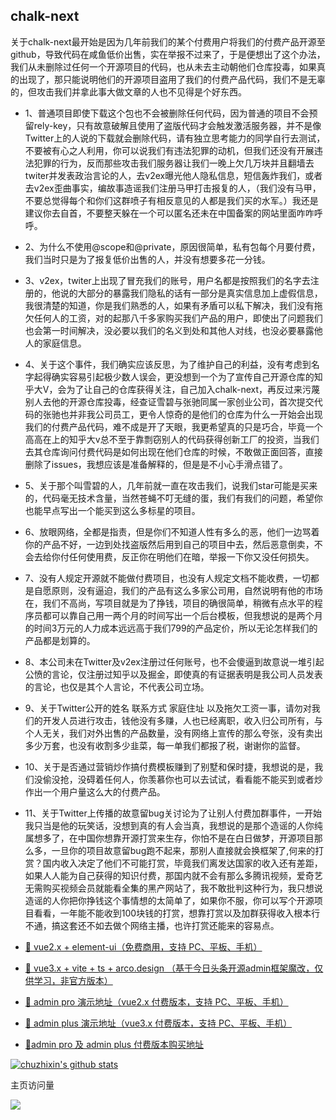  ## chalk-next
 
 关于chalk-next最开始是因为几年前我们的某个付费用户将我们的付费产品开源至github，导致代码在咸鱼低价出售，实在举报不过来了，于是便想出了这个办法，我们从未删除过任何一个开源项目的代码，也从未去主动朝他们仓库投毒，如果真的出现了，那只能说明他们的开源项目盗用了我们的付费产品代码，我们不是无辜的，但攻击我们并拿此事大做文章的人也不见得是个好东西。

 - 1、普通项目即使下载这个包也不会被删除任何代码，因为普通的项目不会预留rely-key，只有故意破解且使用了盗版代码才会触发激活服务器，并不是像Twitter上的人说的下载就会删除代码，请有独立思考能力的同学自行去测试，不要被有心之人利用，你可以说我们有违法犯罪的动机，但我们还没有开展违法犯罪的行为，反而那些攻击我们服务器让我们一晚上欠几万块并且翻墙去twiter并发表政治言论的人，去v2ex曝光他人隐私信息，短信轰炸我们，或者去v2ex歪曲事实，编故事造谣我们注册马甲打击报复的人，（我们没有马甲，不要总觉得每个和你们这群喷子有相反意见的人都是我们买的水军。）我还是建议你去自首，不要整天躲在一个可以匿名还未在中国备案的网站里面咋咋呼呼。
 
 - 2、为什么不使用@scope和@private，原因很简单，私有包每个月要付费，我们当时只是为了报复低价出售的人，并没有想要多花一分钱。
 
 - 3、v2ex，twiter上出现了冒充我们的账号，用户名都是按照我们的名字去注册的，他说的大部分的暴露我们隐私的话有一部分是真实信息加上虚假信息，我很清楚的知道，你是我们熟悉的人，如果有矛盾可以私下解决，我们没有拖欠任何人的工资，对的起那八千多家购买我们产品的用户，即使出了问题我们也会第一时间解决，没必要以我们的名义到处和其他人对线，也没必要暴露他人的家庭信息。
 
 - 4、关于这个事件，我们确实应该反思，为了维护自己的利益，没有考虑到名字起得确实容易引起极少数人误会，更没想到一个为了宣传自己开源仓库的知乎大V，会为了让自己的仓库获得关注，自己加入chalk-next，再反过来污蔑别人去他的开源仓库投毒，经查证雪碧与张驰同属一家创业公司，首次提交代码的张驰也并非我公司员工，更令人惊奇的是他们的仓库为什么一开始会出现我们的付费产品代码，难不成是开了天眼，我更希望真的只是巧合，毕竟一个高高在上的知乎大v总不至于靠剽窃别人的代码获得创新工厂的投资，当我们去其仓库询问付费代码是如何出现在他们仓库的时候，不敢做正面回答，直接删除了issues，我想应该是准备解释的，但是是不小心手滑点错了。
 
 - 5、关于那个叫雪碧的人，几年前就一直在攻击我们，说我们star可能是买来的，代码毫无技术含量，当然苍蝇不叮无缝的蛋，我们有我们的问题，希望你也能早点写出一个能买到这么多标星的项目。
 
 - 6、放眼网络，全都是指责，但是你们不知道人性有多么的恶，他们一边骂着你的产品不好，一边到处找盗版然后用到自己的项目中去，然后恶意倒卖，不会去给你付任何使用费，反正你在明他们在暗，举报一下你又没任何损失。
 
 - 7、没有人规定开源就不能做付费项目，也没有人规定文档不能收费，一切都是自愿原则，没有逼迫，我们的产品有这么多家公司用，自然说明有他的市场在，我们不高尚，写项目就是为了挣钱，项目的确很简单，稍微有点水平的程序员都可以靠自己用一两个月的时间写出一个后台模板，但我想说的是两个月的时间3万元的人力成本远远高于我们799的产品定价，所以无论怎样我们的产品都是划算的。
 
 - 8、本公司未在Twitter及v2ex注册过任何账号，也不会傻逼到故意说一堆引起公愤的言论，仅注册过知乎以及掘金，即使真的有证据表明是我公司人员发表的言论，也仅是其个人言论，不代表公司立场。
 
 - 9、关于Twitter公开的姓名 联系方式 家庭住址 以及拖欠工资一事，请勿对我们的开发人员进行攻击，钱他没有多赚，人也已经离职，收入归公司所有，与个人无关，我们对外出售的产品数量，没有网络上宣传的那么夸张，没有卖出多少万套，也没有收割多少韭菜，每一单我们都报了税，谢谢你的监督。
 
 - 10、关于是否通过营销炒作搞付费模板赚到了别墅和保时捷，我想说的是，我们没偷没抢，没碍着任何人，你羡慕你也可以去试试，看看能不能买到或者炒作出一个用户量这么大的付费产品。

 - 11、关于Twitter上传播的故意留bug关讨论为了让别人付费加群事件，一开始我只当是他的玩笑话，没想到真的有人会当真，我想说的是那个造谣的人你纯属想多了，在中国你想靠开源打赏来生存，你怕不是在白日做梦，开源项目那么多，一旦你的项目故意留bug跑不起来，那别人直接就会换框架了,何来的打赏？国内收入决定了他们不可能打赏，毕竟我们离发达国家的收入还有差距，如果人人能为自己获得的知识付费，那国内就不会有那么多腾讯视频，爱奇艺无需购买视频会员就能看全集的黑产网站了，我不敢批判这种行为，我只想说造谣的人你把你挣钱这个事情想的太简单了，如果你不服，你可以写个开源项目看看，一年能不能收到100块钱的打赏，想靠打赏以及加群获得收入根本行不通，搞这套还不如去做个网络主播，也许打赏还能来的容易点。
 
 - [🎉 vue2.x + element-ui（免费商用，支持 PC、平板、手机）](https://vue-admin-beautiful.com/vue-admin-beautiful-element/?hmsr=github&hmpl=&hmcu=&hmkw=&hmci=)

- [🎉 vue3.x + vite + ts + arco.design （基于今日头条开源admin框架魔改，仅供学习，非官方版本）](https://vue-admin-beautiful.com/vue-admin-arco/?hmsr=github&hmpl=&hmcu=&hmkw=&hmci=)

- [🚀 admin pro 演示地址（vue2.x 付费版本，支持 PC、平板、手机）](https://vue-admin-beautiful.com/admin-pro/?hmsr=github&hmpl=&hmcu=&hmkw=&hmci=)

- [🚀 admin plus 演示地址（vue3.x 付费版本，支持 PC、平板、手机）](https://vue-admin-beautiful.com/admin-plus/?hmsr=github&hmpl=&hmcu=&hmkw=&hmci=)

- [📌admin pro 及 admin plus 付费版本购买地址](https://vue-admin-beautiful.com/authorization/)

[![chuzhixin's github stats](https://github-readme-stats.vercel.app/api?username=chuzhixin&theme=default&show_icons=true&bg_color=30,11998e,44b984&title_color=fff&text_color=fff&icon_color=ffffff&include_all_commits=true)](https://github.com/chuzhixin/vue-admin-better)

主页访问量<br>

![](https://profile-counter.glitch.me/chuzhixin/count.svg)
